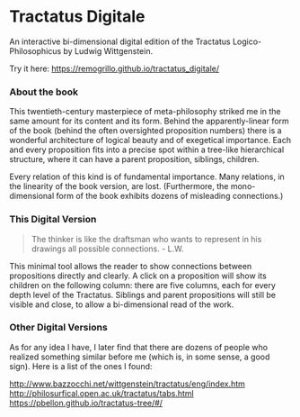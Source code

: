 # Tractatus Digitale
An interactive bi-dimensional digital edition of the Tractatus Logico-Philosophicus by Ludwig Wittgenstein.

Try it here:
https://remogrillo.github.io/tractatus_digitale/

### About the book
This twentieth-century masterpiece of meta-philosophy striked me in the same amount for its content and its form.
Behind the apparently-linear form of the book (behind the often oversighted proposition numbers) there is a wonderful architecture of logical beauty and of exegetical importance.
Each and every proposition fits into a precise spot within a tree-like hierarchical structure, where it can have a parent proposition, siblings, children.

Every relation of this kind is of fundamental importance.
Many relations, in the linearity of the book version, are lost.
(Furthermore, the mono-dimensional form of the book exhibits dozens of misleading connections.)

### This Digital Version

> The thinker is like the draftsman who wants to represent in his drawings all possible connections. - L.W.

This minimal tool allows the reader to show connections between propositions directly and clearly.
A click on a proposition will show its children on the following column: there are five columns, each for every depth level of the Tractatus.
Siblings and parent propositions will still be visible and close, to allow a bi-dimensional read of the work.

### Other Digital Versions

As for any idea I have, I later find that there are dozens of people who realized something similar before me (which is, in some sense, a good sign).
Here is a list of the ones I found:

http://www.bazzocchi.net/wittgenstein/tractatus/eng/index.htm
http://philosurfical.open.ac.uk/tractatus/tabs.html
https://pbellon.github.io/tractatus-tree/#/
